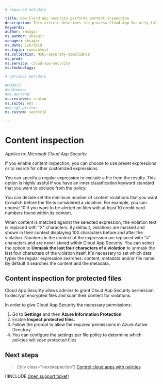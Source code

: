 ```yaml
---
# required metadata

title: How Cloud App Security performs content inspection
description: This article describes the process Cloud App Security follows when performing DLP content inspection on data in your cloud.
keywords:
author: shsagir
ms.author: shsagir
manager: shsagir
ms.date: 1/6/2019
ms.topic: conceptual
ms.collection: M365-security-compliance
ms.prod:
ms.service: cloud-app-security
ms.technology:

# optional metadata

#ROBOTS:
#audience:
#ms.devlang:
ms.reviewer: reutam
ms.suite: ems
#ms.tgt_pltfrm:
ms.custom: seodec18

---
```

# Content inspection

*Applies to: Microsoft Cloud App Security*

If you enable content inspection, you can choose to use preset expressions or to search for other customized expressions.

You can specify a regular expression to exclude a file from the results. This option is highly useful if you have an inner classification keyword standard that you want to exclude from the policy.

You can decide set the minimum number of content violations that you want to match before the file is considered a violation. For example, you can choose 10 if you want to be alerted on files with at least 10 credit card numbers found within its content.

When content is matched against the selected expression, the violation text is replaced with "X" characters. By default, violations are masked and shown in their context displaying 100 characters before and after the violation. Numbers in the context of the expression are replaced with "#" characters and are never stored within Cloud App Security. You can select the option to **Unmask the last four characters of a violation** to unmask the last four characters of the violation itself. It's necessary to set which data types the regular expression searches: content, metadata and/or file name. By default it searches the content and the metadata.

## Content inspection for protected files

Cloud App Security allows admins to grant Cloud App Security permission to decrypt encrypted files and scan their content for violations.

In order to give Cloud App Security the necessary permissions:

1. Go to **Settings** and then **Azure Information Protection**.
2. Enable **Inspect protected files.**
3. Follow the prompt to allow the required permissions in Azure Active Directory.
4. You can configure the settings per file policy to determine which policies will scan protected files.

## Next steps

> [!div class="nextstepaction"]
> [Control cloud apps with policies](control-cloud-apps-with-policies.md)

[!INCLUDE [Open support ticket](includes/support.md)]
